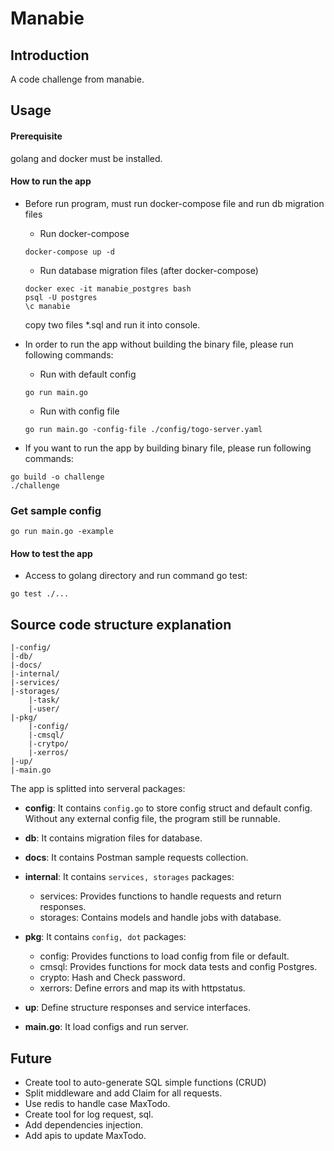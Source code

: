 # Manabie

## Introduction

A code challenge from manabie.

## Usage

#### Prerequisite

golang and docker must be installed.

#### How to run the app
- Before run program, must run docker-compose file and run db migration files
    - Run docker-compose
  ```
  docker-compose up -d
  ```
    - Run database migration files (after docker-compose)
  ```
  docker exec -it manabie_postgres bash
  psql -U postgres
  \c manabie
  ```
  copy two files *.sql and run it into console.

- In order to run the app without building the binary file, please run following commands:

    - Run with default config
  ```
  go run main.go
  ```
    - Run with config file
  ```
  go run main.go -config-file ./config/togo-server.yaml
  ```  

- If you want to run the app by building binary file, please run following commands:

```
go build -o challenge
./challenge
```

### Get sample config
```
go run main.go -example
```

#### How to test the app

- Access to golang directory and run command go test:

```
go test ./...
```

## Source code structure explanation

```
|-config/
|-db/
|-docs/
|-internal/
|-services/
|-storages/
    |-task/
    |-user/
|-pkg/
    |-config/
    |-cmsql/
    |-crytpo/
    |-xerros/
|-up/
|-main.go 
```

The app is splitted into serveral packages:

- **config**: It contains ```config.go``` to store config struct and default config. Without any external config file, the program still be runnable.

- **db**: It contains migration files for database.

- **docs**: It contains Postman sample requests collection.

- **internal**: It contains ```services, storages``` packages:
    - services: Provides functions to handle requests and return responses.
    - storages: Contains models and handle jobs with database.

- **pkg**: It contains ```config, dot``` packages:
    - config: Provides functions to load config from file or default.
    - cmsql: Provides functions for mock data tests and config Postgres.
    - crypto: Hash and Check password.
    - xerrors: Define errors and map its with httpstatus.

- **up**: Define structure responses and service interfaces.

- **main.go**: It load configs and run server.

## Future

- Create tool to auto-generate SQL simple functions (CRUD)
- Split middleware and add Claim for all requests.
- Use redis to handle case MaxTodo.
- Create tool for log request, sql.
- Add dependencies injection.
- Add apis to update MaxTodo.
